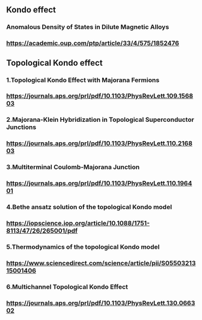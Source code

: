 ## Kondo effect 
### Anomalous Density of States in Dilute Magnetic Alloys 
### https://academic.oup.com/ptp/article/33/4/575/1852476







##  Topological Kondo effect
### 1.Topological Kondo Effect with Majorana Fermions
### https://journals.aps.org/prl/pdf/10.1103/PhysRevLett.109.156803

### 2.Majorana-Klein Hybridization in Topological Superconductor Junctions
### https://journals.aps.org/prl/pdf/10.1103/PhysRevLett.110.216803

### 3.Multiterminal Coulomb-Majorana Junction
### https://journals.aps.org/prl/pdf/10.1103/PhysRevLett.110.196401

### 4.Bethe ansatz solution of the topological Kondo model 
### https://iopscience.iop.org/article/10.1088/1751-8113/47/26/265001/pdf
### 5.Thermodynamics of the topological Kondo model
### https://www.sciencedirect.com/science/article/pii/S0550321315001406
### 6.Multichannel Topological Kondo Effect
### https://journals.aps.org/prl/pdf/10.1103/PhysRevLett.130.066302
